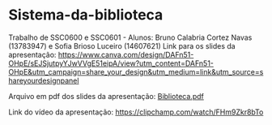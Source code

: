 # Sistema-da-biblioteca
Trabalho de SSC0600 e SSC0601 - Alunos: Bruno Calabria Cortez Navas (13783947) e Sofia Brioso Luceiro (14607621)
Link para os slides da apresentação: https://www.canva.com/design/DAFn51-OHpE/sEJSjutpyYJwVVgE51eipA/view?utm_content=DAFn51-OHpE&utm_campaign=share_your_design&utm_medium=link&utm_source=shareyourdesignpanel

Arquivo em pdf dos slides da apresentação: [Biblioteca.pdf](https://github.com/bruno-navas/Sistema-da-biblioteca/files/12032610/Biblioteca.pdf)

Link do vídeo da apresentação: https://clipchamp.com/watch/FHm9Zkr8bTo

